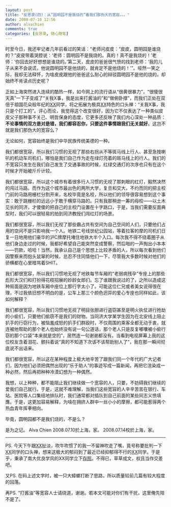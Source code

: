 ```yaml
---
layout: post
title: "反思录(四)：从“圆明园不是我烧的”看我们那伪大的宽容。。。"
date: 2008-07-10 12:56
author: alvachien
comments: true
categories: [反思录, 随心随笔]
---
```

时至今日，我还牢记者几年前看过的笑话：“老师问皮皮：“皮皮，圆明园是谁烧的？”皮皮带着哭腔说：‘老师：圆明园不是我烧的。真的！真不是我烧的！’老师：‘你回去好好想想是谁烧的。’第二天，皮皮的爸爸很气愤的找到老师：‘我的儿子从来不会说谎，他说圆明园不是他烧的，就肯定不是他烧的！’”。哑然一笑之际，我却无法释怀，为啥皮皮跟他的爸爸这么耐心的辩驳圆明园不是他的烧的，却始终不肯读点历史呢？

正如上海突然进入连续的酷热一样，如今网上的流行语从“很黄很暴力”，“很傻很天真”一下子变成了“关我X事，我是出来打酱油的”和“做俯卧撑”，而我们正处在双倍于祖国花朵般年纪的<a href="http://infinitudecn.spaces.live.com/" target="_blank">XX</a>同学，将之拓展为极具<a href="http://infinitudecn.spaces.live.com/" target="_blank">XX</a>特色的口头禅：“关我X事，我只是个打工的”。评心而论，我觉得这个改变很好，因为它不仅表达了一种类似皮皮父子那种事不关己、明哲保身的态度，它更多还反映了我们内心深处一种品质：<strong>不论事情的双方是对是错，我们都容忍你，只要这件事情跟我们无关就好</strong>。这岂不就是我们那伪大的宽容么？

无论如何，宽容始终是我们中华民族传统美德的一种。

我们都很宽容，所以我们习惯的无视了那些右拐从不等斑马线上行人、甚至急按喇叭的机动车司机们，哪怕是我们自己作为走在绿灯亮着的斑马线上的行人。我们的不宽容只发生在我们自己发生了交通事故的时候，红绿交通灯的次序也只有在这个时候才开始被斤斤计较。

我们都很宽容，所以这个城市有着很多行人习惯的无视了那刺眼的红灯，毅然决然的闯过马路。而作为这个城市最出色的两所大学，复旦和交大，不约而同的把主校门前的马路用栅栏分割开来，名校毕竟是名校，所以他们的领导很容易想到这个事实：敢于跳栅栏的远远小于敢于横穿马路的。只有我那稍逊一筹的母校——以土木见长的同济，才傻傻的把自己的主校门设置在十字路口，于是，当我们需要反面典型时，我们可以很轻易的拍到同济教授们闯红灯的场景。

我们都很宽容，所以我们无视了那些霸占共有空间为自己空间的人们，只要他们占用的空间不是只影响我一个人。地铁二号线世纪公园站，等着拉客的摩的司机们日复一日地用他们豪华的沪C牌摩托堵住地铁大半个入口。每次我不得不绕着圈子从他们身边走过的时候，我都好希望自己能突然变成警察，然后啪的一声掏出小本本——罚款，哈哈！当然，我承认自己是个思想上比较矛盾的人，所以每次看到他们因警察来而抱头鼠窜的时候，总忍不住同情他们一下，尽管我大多数时候对他们的骄横都在心里暗骂着SHIT。

我们都很宽容，所以我们习惯地无视了地铁每节车厢的“老弱病残孕”专座上的那些彪形大汉们和打扮得花枝招展的妙龄女郎们。忘了谁跟我说过的了，之所以造成这种局面是因为地铁车厢中座位上那行字太小了。可能这位仁兄或者美女说得很在理，不过我依旧想不明白的是，公车上那三个颜色迥异的爱心专座也同样如此，该如何解释？

我们都很宽容，所以我们习惯地无视了明目张胆进行盗窃甚至是明火执仗进行抢劫的小偷们，只要他们偷窃不是我们的财物。当同济大学某学生因为在北安线上阻止扒手的行窃行为，被恼羞成怒的扒手们群殴时，不仅周围的乘客全都无动于衷，就连被他帮助的那个老人也始终没有说一句公道话，那个老人只是反复嘟囔被小偷行窃的那个口袋“本来就是空的”，居然连一句谢谢都没有。当看到电视屏幕上我的这位校友含着泪花、颤抖着说“真的不知道下次该不该帮助别人了”，我在那一瞬间彻底说不出话来。

我们都很宽容，所以这在某种程度上极大地辛苦了跟我们同一个年代的广大记者们，因为他们必须把偶然出现的“乐于助人”的事迹写成一篇新闻，再把它渲染成一种必然，然后再把种种冷漠幻想为一种偶然。

我想，以上种种，都不能阻止我们继续做一个宽容的人，只要，不妨碍我们继续的爱我们自己就行。于是，这就不难理解，当我们这些宽容的人辛辛苦苦在银行、车站、医院等人口集结地排队时，我们通常都对插队到自己前面的某些同志义愤填膺。于是，这更加容易解释，为啥在拥挤人群中一丝小小的摩擦，都可能惹得两个热血青年挥拳相向。

毕竟，圆明园都不是我们烧的，不是么？

是为之记。
Alva Chien
2008.07.10於上海，家。
2008.07.14校於上海，家。

<hr />PS. 今天下午跟<a href="http://infinitudecn.spaces.live.com/default.aspx" target="_blank">XX</a>扯淡，吹牛吹惯了的我一不留神吹走了嘴，竟号称要批判一下<a href="http://infinitudecn.spaces.live.com/" target="_blank">XX</a>同学的口头禅，想来这极大的郁闷到了最近已经抑郁得不行的<a href="http://infinitudecn.spaces.live.com/" target="_blank">XX</a>同学。于是乎，秉承了南大优良学风的XX同学立下<a href="http://infinitudecn.spaces.live.com/blog/cns!9B1237019839FB7D!2114.entry" target="_blank">存照</a>。不得已，草草成文，权且当作交差吧。

又PS. 在码上述文字时，被一只大蟑螂打断了思路，所以质量较前几篇有较大程度的回落。

再PS. “打酱油”等宽容人士请绕道，谢谢。若本文可能对你们有干扰，这里俺先陪不是了。
